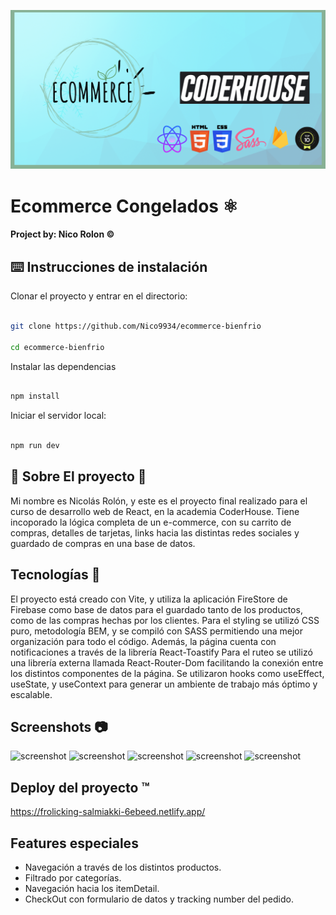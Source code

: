 ![Descripción de la imagen](/src/Ecommerce.png)
#                    Ecommerce Congelados ⚛️


####  Project by: Nico Rolon ©️

## ⌨️  Instrucciones de instalación

Clonar el proyecto y entrar en el directorio:

```bash

git clone https://github.com/Nico9934/ecommerce-bienfrio

cd ecommerce-bienfrio

```

Instalar las dependencias

```bash

npm install

```

Iniciar el servidor local:

```bash

npm run dev

```
## 🔶 Sobre El proyecto 🔶
Mi nombre es Nicolás Rolón, y este es el proyecto final realizado para el curso de desarrollo web de React, en la academia CoderHouse. Tiene incoporado la lógica completa de un e-commerce, con su carrito de compras, detalles de tarjetas, links hacia las distintas redes sociales y guardado de compras en una base de datos. 


##  Tecnologías 🚶

El proyecto está creado con Vite, y utiliza la aplicación FireStore de Firebase como base de datos para el guardado tanto de los productos, como de las compras hechas por los clientes. 
Para el styling se utilizó CSS puro, metodología BEM, y se compiló con SASS permitiendo una mejor organización para todo el código. 
Además, la página cuenta con notificaciones a través de la librería React-Toastify
Para el ruteo se utilizó una librería externa llamada React-Router-Dom facilitando la conexión entre los distintos componentes de la página. 
Se utilizaron hooks como useEffect, useState, y useContext para generar un ambiente de trabajo más óptimo y escalable. 


## Screenshots 📷
![screenshot](https://i.ibb.co/VpCLm1D/1.png)
![screenshot](https://i.ibb.co/LdMLLJF/2.png)
![screenshot](https://i.ibb.co/PhwtDm4/3.png)
![screenshot](https://i.ibb.co/k4FZjKC/4.png)
![screenshot](https://i.ibb.co/s502xGx/5.png)

## Deploy del proyecto ™️
https://frolicking-salmiakki-6ebeed.netlify.app/
##  Features especiales

- Navegación a través de los distintos productos.
- Filtrado por categorías.
- Navegación hacia los itemDetail.
- CheckOut con formulario de datos y tracking number del pedido. 

